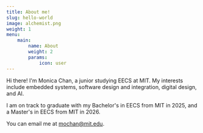```yaml
---
title: About me!
slug: hello-world
image: alchemist.png
weight: 1 
menu: 
    main:
        name: About
        weight: 2
        params:
            icon: user
---
```


Hi there! I'm Monica Chan, a junior studying EECS at MIT. 
My interests include embedded systems, software design and integration, digital design, and AI. 

I am on track to graduate with my Bachelor's in EECS from MIT in 2025, and a Master's in EECS from MIT in 2026. 

You can email me at mochan@mit.edu.
